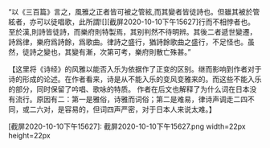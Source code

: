 “以《三百篇》言之，風雅之正者皆可被之管絃,而其變者皆徒詩也。但雖其被於管絃者，亦可以徒唱歌，此所謂![][截屏2020-10-10下午15627]行而不相悖者也。至於漢,則詩皆徒詩，而樂府則特製焉，其别判然不待明辨。其後二者遞世變遷，詩爲律，樂府爲詩餘，爲歌曲。律詩之盛行，猶詩餘歌曲之盛行，不足怪也。虽然，徒詩之變也，其變有漸，次第可考，樂府則散亡殊甚。”

【这里将《诗经》的风雅以能否入乐为依据作了正变的区别。继而影响到作者对于诗的形成的论述。在作者看来，诗是从不能入乐的变风变雅来的。而这些不能入乐的部分，同时保留了吟唱、歌咏的特质。
作者在后文也解释了为什么词在日本没有流行。原因有二：第一是雅俗，诗雅而词俗；第二是难易，律诗声调走二四不同，或二六对，是容易的，但词四声严密，对于日本人来说太难。】

[截屏2020-10-10下午15627]: 截屏2020-10-10下午15627.png width=22px height=22px